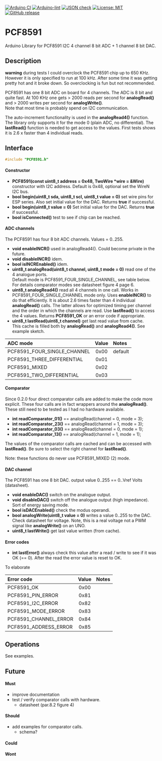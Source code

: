 
[![Arduino CI](https://github.com/RobTillaart/PCF8591/workflows/Arduino%20CI/badge.svg)](https://github.com/marketplace/actions/arduino_ci)
[![Arduino-lint](https://github.com/RobTillaart/PCF8591/actions/workflows/arduino-lint.yml/badge.svg)](https://github.com/RobTillaart/PCF8591/actions/workflows/arduino-lint.yml)
[![JSON check](https://github.com/RobTillaart/PCF8591/actions/workflows/jsoncheck.yml/badge.svg)](https://github.com/RobTillaart/PCF8591/actions/workflows/jsoncheck.yml)
[![License: MIT](https://img.shields.io/badge/license-MIT-green.svg)](https://github.com/RobTillaart/PCF8591/blob/master/LICENSE)
[![GitHub release](https://img.shields.io/github/release/RobTillaart/PCF8591.svg?maxAge=3600)](https://github.com/RobTillaart/PCF8591/releases)


# PCF8591

Arduino Library for PCF8591 I2C 4 channel 8 bit ADC + 1 channel 8 bit DAC.


## Description

**warning** during tests I could overclock the PCF8591 chip up to 650 KHz.
However it is only specified to run at 100 kHz. 
After some time it was getting pretty hot and it broke down. 
So overclocking is fun but not recommended.

PCF8591 has one 8 bit ADC on board for 4 channels. The ADC is 8 bit and quite fast.
At 100 KHz one gets \> 2000 reads per second for **analogRead()** and 
\> 2000 writes per second for **analogWrite()**.  
Note that most time is probably spend on I2C communication.

The auto-increment functionality is used in the **analogRead4()** function.
The library only supports it for the mode 0 (plain ADC, no differential). 
The **lastRead()** function is needed to get access to the values.
First tests shows it is 2.6 x faster than 4 individual reads.


## Interface

```cpp
#include "PCF8591.h"
```


#### Constructor

- **PCF8591(const uint8_t address = 0x48, TwoWire \*wire = &Wire)** constructor with I2C address.
Default is 0x48, optional set the WireN I2C bus.
- **bool begin(uint8_t sda, uint8_t scl, uint8_t value = 0)** set wire pins for ESP series.
Also set initial value for the DAC. 
Returns **true** if successful.
- **bool begin(uint8_t value = 0)** Set initial value for the DAC. 
Returns **true** if successful.
- **bool isConnected()** test to see if chip can be reached.


#### ADC channels

The PCF8591 has four 8 bit ADC channels. Values = 0..255.

- **void enableINCR()** used in analogRead4(). 
Could become private in the future.
- **void disableINCR()** idem.
- **bool isINCREnabled()** idem.
- **uint8_t analogRead(uint8_t channel, uint8_t mode = 0)** read one of the 4 analogue ports.  
Default mode is PCF8591_FOUR_SINGLE_CHANNEL, see table below.
For details comparator modes see datasheet figure 4 page 6.
- **uint8_t analogRead4()** read all 4 channels in one call.
Works in PCF8591_FOUR_SINGLE_CHANNEL mode only.
Uses **enableINCR()** to do that efficiently. 
It is about 2.6 times faster than 4 individual **analogRead()** calls.
The latter allows for optimized timing per channel and the order 
in which the channels are read.
Use **lastRead()** to access the 4 values.
Returns **PCF8591_OK** or an error code if appropriate.
- **uint8_t lastRead(uint8_t channel)** get last read value from cache.  
This cache is filled both by **analogRead()** and **analogRead4()**. 
See example sketch.


|  ADC mode                     |  Value  |  Notes    |
|:------------------------------|:-------:|:----------|
|  PCF8591_FOUR_SINGLE_CHANNEL  |  0x00   |  default  |
|  PCF8591_THREE_DIFFERENTIAL   |  0x01   |
|  PCF8591_MIXED                |  0x02   |
|  PCF8591_TWO_DIFFERENTIAL     |  0x03   |


#### Comparator

Since 0.2.0 four direct comparator calls are added to make the code more explicit.
These four calls are in fact wrappers around the **analogRead()**.
These still need to be tested as I had no hardware available.

- **int readComparator_01()** == analogRead(channel = 0, mode = 3);
- **int readComparator_23()** == analogRead(channel = 1, mode = 3);
- **int readComparator_03()** == analogRead(channel = 0, mode = 1);
- **int readComparator_13()** == analogRead(channel = 1, mode = 1);

The values of the comparator calls are cached and can be accessed with **lastRead()**.
Be sure to select the right channel for **lastRead()**.

Note: these functions do never use PCF8591_MIXED (2) mode.


#### DAC channel

The PCF8591 has one 8 bit DAC. output value 0..255 == 0..Vref Volts (datasheet).

- **void enableDAC()** switch on the analogue output.
- **void disableDAC()** switch off the analogue output (high impedance). Sort of energy saving mode.
- **bool isDACEnabled()** check the modus operandi.
- **bool analogWrite(uint8_t value = 0)** writes a value 0..255 to the DAC. Check datasheet for voltage.
Note, this is a real voltage not a PWM signal like **analogWrite()** on an UNO.
- **uint8_t lastWrite()** get last value written (from cache).


#### Error codes

- **int lastError()** always check this value after a read / write to see if it was OK (== 0).
After the read the error value is reset to OK.

To elaborate

|  Error code             |  Value  |  Notes  |
|:------------------------|:-------:|:--------|
|  PCF8591_OK             |  0x00   |
|  PCF8591_PIN_ERROR      |  0x81   |
|  PCF8591_I2C_ERROR      |  0x82   |
|  PCF8591_MODE_ERROR     |  0x83   |
|  PCF8591_CHANNEL_ERROR  |  0x84   |
|  PCF8591_ADDRESS_ERROR  |  0x85   |


## Operations

See examples.


## Future

#### Must

- improve documentation
- test / verify comparator calls with hardware.
  - datasheet (par.8.2 figure 4)

#### Should

- add examples for comparator calls.
  - schema?


#### Could


#### Wont


